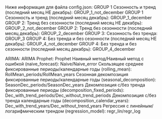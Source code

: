 Ниже информация для файла config.json:
GROUP 1 Cезонность и тренд (последний месяц НЕ декабрь): GROUP_1_not_december
GROUP 1 Cезонность и тренд (последний месяц декабрь): GROUP_1_december
GROUP 2: Тренд без сезонности (последний месяц НЕ декабрь): GROUP_2_not_december
GROUP 2: Тренд без сезонности (последний месяц декабрь): GROUP_2_december
GROUP 3: Сезонность без тренда: GROUP_3
GROUP 4: Без тренда и без сезонности (последний месяц НЕ декабрь): GROUP_4_not_december
GROUP 4: Без тренда и без сезонности (последний месяц декабрь): GROUP_4_december

ARIMA: ARIMA
Prophet: Prophet
Наивный метод/Наивный метод с ошибкой (naive_forecast): Naive/Naive_error
Скользящее среднее фиксированные периоды/календарные годы (rolling_mean): RollMean_periods/RollMean_years
Сезонная декомпозиция фиксированные периоды/календарные годы (seasonal_decomposition): SeasonDec_periods/SeasonDec_years
Декомпозиция с/без тренда фиксированные периоды (decomposition_fixed_periods): Dec_with_trend_periods/Dec_without_trend_periods
Декомпозиция с/без тренда календарные годы (decomposition_calendar_years): Dec_with_trend_years/Dec_without_trend_years
Регрессия с линейным/логарифмическим трендом (regression_model): regr_lin/regr_log